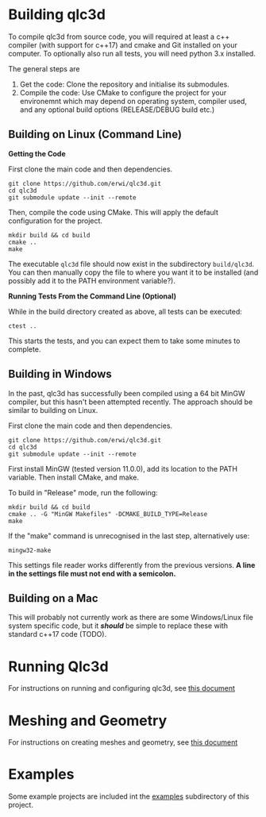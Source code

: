 # Building qlc3d


To compile qlc3d from source code, you will required at least a c++ compiler (with support for c++17) and cmake and Git installed on your computer. To optionally also run all tests, you will need python 3.x installed.

The general steps are

1. Get the code: Clone the repository and initialise its submodules.
2. Compile the code: Use CMake to configure the project for your environemnt which may depend on operating system, compiler used, and any optional build options (RELEASE/DEBUG build etc.)

## Building on Linux (Command Line)

**Getting the Code**

First clone the main code and then dependencies.
```
git clone https://github.com/erwi/qlc3d.git
cd qlc3d
git submodule update --init --remote
```

Then, compile the code using CMake. This will apply the default configuration for the project.
```
mkdir build && cd build
cmake ..
make
```
The executable `qlc3d` file should now exist in the subdirectory `build/qlc3d`. You can then manually copy the file to where you want it to be installed (and possibly add it to the PATH environment variable?).

**Running Tests From the Command Line (Optional)**

While in the build directory created as above, all tests can be executed:
```
ctest ..
```
This starts the tests, and you can expect them to take some minutes to complete.

## Building in Windows
In the past, qlc3d has successfully been compiled using a 64 bit MinGW compiler, but this hasn't been attempted recently. The approach should be similar to building on Linux.

First clone the main code and then dependencies.
```
git clone https://github.com/erwi/qlc3d.git
cd qlc3d
git submodule update --init --remote
```

First install MinGW (tested version 11.0.0), add its location to the PATH variable. Then install CMake, and make. 

To build in "Release" mode, run the following:

```
mkdir build && cd build
cmake .. -G "MinGW Makefiles" -DCMAKE_BUILD_TYPE=Release
make
```

If the "make" command is unrecognised in the last step, alternatively use:

```
mingw32-make
```

This settings file reader works differently from the previous versions. **A line in the settings file must not end with a semicolon.**


## Building on a Mac
This will probably not currently work as there are some Windows/Linux file system specific code, but it ***should*** be simple to replace these with standard c++17 code (TODO).

# Running Qlc3d
For instructions on running and configuring qlc3d, see [this document](qlc3d/doc/README.md)

# Meshing and Geometry
For instructions on creating meshes and geometry, see [this document](qlc3d/doc/mesh.md)

# Examples
Some example projects are included int the [examples](examples/README.md) subdirectory of this project. 

